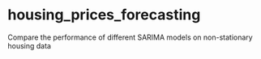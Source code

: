 # housing_prices_forecasting
Compare the performance of different SARIMA models on non-stationary housing data
